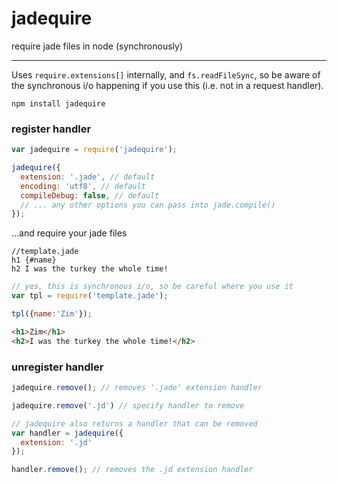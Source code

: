 jadequire
=========

require jade files in node (synchronously)

---

Uses `require.extensions[]` internally, and `fs.readFileSync`, so be aware of the synchronous i/o happening if you use this (i.e. not in a request handler).

```
npm install jadequire
```

### register handler
```javascript
var jadequire = require('jadequire');

jadequire({
  extension: '.jade', // default
  encoding: 'utf8', // default
  compileDebug: false, // default
  // ... any other options you can pass into jade.compile()
});
```
...and require your jade files

```jade
//template.jade
h1 {#name}
h2 I was the turkey the whole time! 
```

```javascript
// yes, this is synchronous i/o, so be careful where you use it
var tpl = require('template.jade');

tpl({name:'Zim'});
```

```html
<h1>Zim</h1>
<h2>I was the turkey the whole time!</h2>
```

### unregister handler

```javascript
jadequire.remove(); // removes '.jade' extension handler

jadequire.remove('.jd') // specify handler to remove

// jadequire also returns a handler that can be removed
var handler = jadequire({
  extension: '.jd'
});

handler.remove(); // removes the .jd extension handler
```
